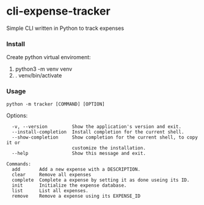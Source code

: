 # cli-expense-tracker

Simple CLI written in Python to track expenses

### Install 
Create python virtual enviroment:

1)    python3 -m venv venv
2)  . venv/bin/activate

### Usage 
```python -m tracker [COMMAND] [OPTION]```

Options: 
```  
  -v, --version         Show the application's version and exit.
  --install-completion  Install completion for the current shell.
  --show-completion     Show completion for the current shell, to copy it or
                        customize the installation.
  --help                Show this message and exit.

Commands:
  add       Add a new expense with a DESCRIPTION.
  clear     Remove all expenses
  complete  Complete a expense by setting it as done useing its ID.
  init      Initialize the expense database.
  list      List all expenses.
  remove    Remove a expense using its EXPENSE_ID
```

